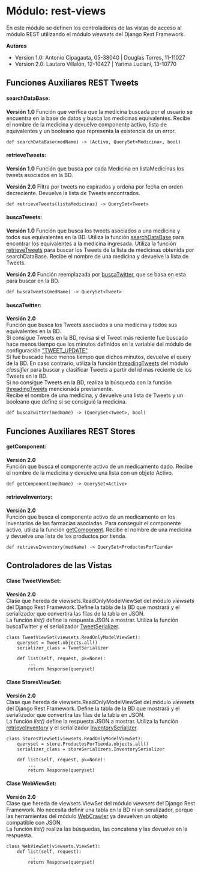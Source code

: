 # Módulo: rest-views

En este módulo se definen los controladores de las vistas de acceso al módulo REST utilizando el módulo *viewsets* del Django Rest Framework.

**Autores**

* Version 1.0: Antonio Cipagauta, 05-38040 | Douglas Torres, 11-11027
* Version 2.0: Lautaro Villalón, 12-10427 | Yarima Luciani, 13-10770

## Funciones Auxiliares REST Tweets

#### searchDataBase:

**Versión 1.0**
Función que verifica que la medicina buscada por el usuario se encuentra en la base de datos y busca las medicinas equivalentes. Recibe el nombre de la medicina y devuelve componente activo, lista de equivalentes y un booleano que representa la existencia de un error.
    
    def searchDataBase(medName) -> (Activo, QuerySet<Medicina>, bool)

#### retrieveTweets:

**Versión 1.0**
Función que busca por cada Medicina en listaMedicinas los tweets asociados en la BD.

**Versión 2.0**
Filtra por tweets no expirados y ordena por fecha en orden decreciente. Devuelve la lista de Tweets encontrados.
    
    def retrieveTweets(listaMedicinas) -> QuerySet<Tweet>

#### buscaTweets:

**Versión 1.0**
Función que busca los tweets asociados a una medicina y todos sus equivalentes en la BD. Utiliza la función [searchDataBase](#searchdatabase) para encontrar los equivalentes a la medicina ingresada. Utiliza la función [retrieveTweets](#retrievetweets) para buscar los Tweets de la lista de medicinas obtenida por searchDataBase. Recibe el nombre de una medicina y devuelve la lista de Tweets.

**Versión 2.0**
Función reemplazada por [buscaTwitter](#buscatwitter), que se basa en esta para buscar en la BD.

    def buscaTweets(medName) -> QuerySet<Tweet>

#### buscaTwitter:

**Versión 2.0**<br>
Función que busca los Tweets asociados a una medicina y todos sus equivalentes en la BD.<br>
Si consigue Tweets en la BD, revisa si el Tweet más reciente fue buscado hace menos tiempo que los minutos definidos en la variable del módulo de configuración ["TWEET_UPDATE"](/buscaMedServer/buscaMedServer/#settingspy).<br>
Si fue buscado hace menos tiempo que dichos minutos, devuelve el query de la BD. En caso contrario, utiliza la función [threadingTweets](/classifier/classifier/#threadingtweets) del módulo *classifier* para buscar y clasificar Tweets a partir del id mas reciente de los Tweets en la BD.<br>
Si no consigue Tweets en la BD, realiza la búsqueda con la función [threadingTweets](/classifier/classifier/#threadingtweets) mencionada previamente.<br>
Recibe el nombre de una medicina, y devuelve una lista de Tweets y un booleano que define si se consiguió la medicina.

    def buscaTwitter(medName) -> (QuerySet<Tweet>, bool)


## Funciones Auxiliares REST Stores

#### getComponent:

**Versión 2.0**<br>
Función que busca el componente activo de un medicamento dado. Recibe el nombre de la medicina y devuelve una lista con un objeto Activo.

    def getComponent(medName) -> QuerySet<Activo>

#### retrieveInventory:

**Versión 2.0**<br>
Función que busca el componente activo de un medicamento en los inventarios de las farmacias asociadas. Para conseguir el componente activo, utiliza la función [getComponent](#getcomponent). Recibe el nombre de una medicina y devuelve una lista de los productos por tienda.

    def retrieveInventory(medName) -> QuerySet<ProductosPorTienda>

## Controladores de las Vistas

#### Clase TweetViewSet:

**Versión 2.0**<br>
Clase que hereda de viewsets.ReadOnlyModelViewSet del módulo *viewsets* del Django Rest Framework. Define la tabla de la BD que mostrará y el serializador que convertira las filas de la tabla en JSON.<br>
La función *list()* define la respuesta JSON a mostrar. Utiliza la función buscaTwitter y el serializador [TweetSerializer](/rest/serializers/#clase-tweetserializer).

    class TweetViewSet(viewsets.ReadOnlyModelViewSet):
        queryset = Tweet.objects.all()
        serializer_class = TweetSerializer

        def list(self, request, pk=None):
            ...
            return Response(queryset)

#### Clase StoresViewSet:

**Versión 2.0**<br>
Clase que hereda de viewsets.ReadOnlyModelViewSet del módulo *viewsets* del Django Rest Framework. Define la tabla de la BD que mostrará y el serializador que convertira las filas de la tabla en JSON.<br>
La función *list()* define la respuesta JSON a mostrar. Utiliza la función [retrieveInventory](#retrieveinventory) y el serializador [InventorySerializer](/stores/serializers/#clase-inventoryserializer).

    class StoresViewSet(viewsets.ReadOnlyModelViewSet):
        queryset = store.ProductosPorTienda.objects.all()
        serializer_class = storeSerializers.InventorySerializer

        def list(self, request, pk=None):
            ...
            return Response(queryset)

#### Clase WebViewSet:

**Versión 2.0**<br>
Clase que hereda de viewsets.ViewSet del módulo *viewsets* del Django Rest Framework. No necesita definir una tabla en la BD ni un seralizador, porque las herramientas del módulo [WebCrawler](/webcrawler/webcrawler/) ya devuelven un objeto compatible con JSON.<br>
La función *list()* realiza las búsquedas, las concatena y las devuelve en la respuesta.

    class WebViewSet(viewsets.ViewSet):
        def list(self, request):
            ...
            return Response(queryset)